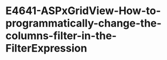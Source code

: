 <h1>E4641-ASPxGridView-How-to-programmatically-change-the-columns-filter-in-the-FilterExpression</h1>
